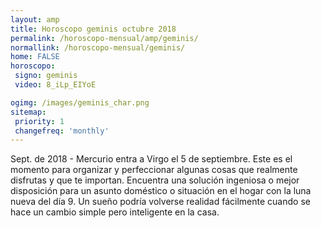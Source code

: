 ```yaml
---
layout: amp
title: Horoscopo geminis octubre 2018 
permalink: /horoscopo-mensual/amp/geminis/
normallink: /horoscopo-mensual/geminis/
home: FALSE
horoscopo:
 signo: geminis
 video: 8_iLp_EIYoE

ogimg: /images/geminis_char.png
sitemap:
 priority: 1
 changefreq: 'monthly'
---
```



Sept. de 2018 - Mercurio entra a Virgo el 5 de septiembre. Este es el momento para organizar y perfeccionar algunas cosas que realmente disfrutas y que te importan. 
Encuentra una solución ingeniosa o mejor disposición para un asunto doméstico o situación en el hogar con la luna nueva del día 9. Un sueño podría volverse realidad fácilmente cuando se hace un cambio simple pero inteligente en la casa. 